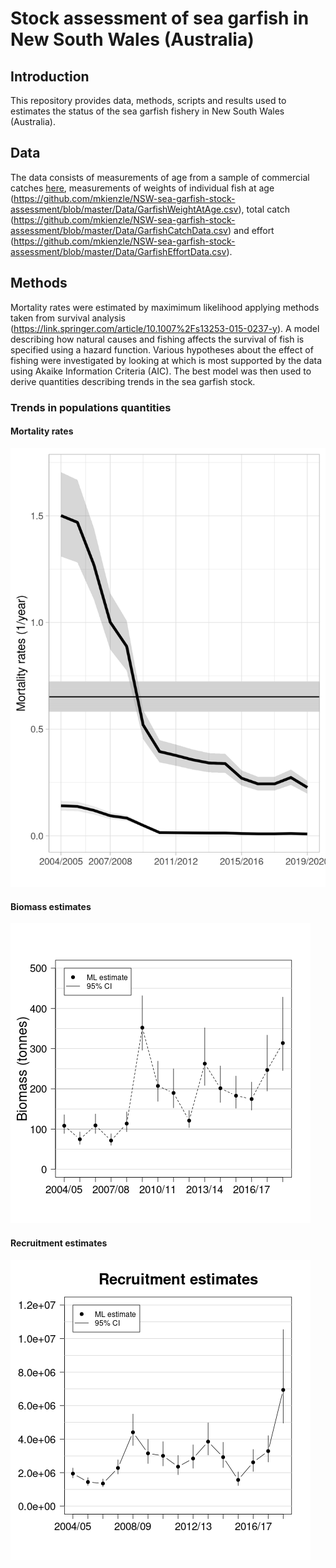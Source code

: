 # Stock assessment of sea garfish in New South Wales (Australia)

## Introduction

This repository provides data, methods, scripts and results used to estimates the status of the sea garfish fishery in New South Wales (Australia).

## Data
The data consists of measurements of age from a sample of commercial catches [here](Data/GarfishAgeData.csv), measurements of weights of individual fish at age (https://github.com/mkienzle/NSW-sea-garfish-stock-assessment/blob/master/Data/GarfishWeightAtAge.csv), total catch (https://github.com/mkienzle/NSW-sea-garfish-stock-assessment/blob/master/Data/GarfishCatchData.csv) and effort (https://github.com/mkienzle/NSW-sea-garfish-stock-assessment/blob/master/Data/GarfishEffortData.csv).

## Methods

Mortality rates were estimated by maximimum likelihood applying methods taken from survival analysis (https://link.springer.com/article/10.1007%2Fs13253-015-0237-y). A model describing how natural causes and fishing affects the survival of fish is specified using a hazard function. Various hypotheses about the effect of fishing were investigated by looking at which is most supported by the data using Akaike Information Criteria (AIC). The best model was then used to derive quantities describing trends in the sea garfish stock.

### Trends in populations quantities

#### Mortality rates
![alt text](https://github.com/mkienzle/NSW-sea-garfish-stock-assessment/blob/master/Script/Results/Graphics/Mod2-MortalityEstimates.png)

#### Biomass estimates
![alt text](https://github.com/mkienzle/NSW-sea-garfish-stock-assessment/blob/master/Script/Results/Graphics/EstimateOfBiomass.png)

#### Recruitment estimates
![alt text](https://github.com/mkienzle/NSW-sea-garfish-stock-assessment/blob/master/Script/Results/Graphics/EstimateOfRecruitment.png)

